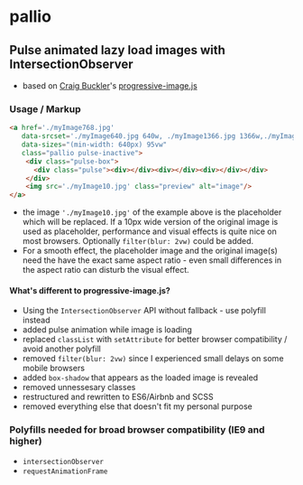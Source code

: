 # pallio
## Pulse animated lazy load images with IntersectionObserver
* based on [Craig Buckler](https://github.com/craigbuckler)'s [progressive-image.js](https://github.com/craigbuckler/progressive-image.js)

### Usage / Markup
```html
<a href='./myImage768.jpg' 
   data-srcset='./myImage640.jpg 640w, ./myImage1366.jpg 1366w,./myImage1600.jpg 1600w, ./myImage1920.jpg 1920w' 
   data-sizes="(min-width: 640px) 95vw" 
   class="pallio pulse-inactive">
    <div class="pulse-box">
      <div class="pulse"><div></div><div></div><div></div></div>
    </div> 
    <img src='./myImage10.jpg' class="preview" alt="image"/>
</a>
```
* the image ```'./myImage10.jpg'``` of the example above is the placeholder which will be replaced. If a 10px wide version of the original image is used as placeholder, performance and visual effects is quite nice on most browsers. Optionally ```filter(blur: 2vw)``` could be added. 
* For a smooth effect, the placeholder image and the original image(s) need the have the exact same aspect ratio - even small differences in the aspect ratio can disturb the visual effect. 

#### What's different to progressive-image.js?
* Using the ```IntersectionObserver``` API without fallback - use polyfill instead
* added pulse animation while image is loading
* replaced ```classList``` with ```setAttribute``` for better browser compatibility / avoid another polyfill
* removed ```filter(blur: 2vw)``` since I experienced small delays on some mobile browsers
* added ```box-shadow``` that appears as the loaded image is revealed
* removed unnessesary classes
* restructured and rewritten to ES6/Airbnb and SCSS
* removed everything else that doesn't fit my personal purpose

### Polyfills needed for broad browser compatibility (IE9 and higher)
* ```intersectionObserver```
* ```requestAnimationFrame```
